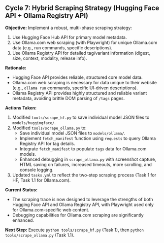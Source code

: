 
## Cycle 7: Hybrid Scraping Strategy (Hugging Face API + Ollama Registry API)

**Objective:** Implement a robust, multi-phase scraping strategy:
1.  Use Hugging Face Hub API for primary model metadata.
2.  Use Ollama.com web scraping (with Playwright) for unique Ollama.com data (e.g., run commands, specific descriptions).
3.  Use Ollama Registry API for detailed tag/variant information (digest, size, context, modality, release info).

**Rationale:**
*   Hugging Face API provides reliable, structured core model data.
*   Ollama.com web scraping is necessary for data unique to their website (e.g., `ollama run` commands, specific UI-driven descriptions).
*   Ollama Registry API provides highly structured and reliable variant metadata, avoiding brittle DOM parsing of `/tags` pages.

**Actions Taken:**
1.  Modified `tools/scrape_hf.py` to save individual model JSON files to `models/huggingface/`.
2.  Modified `tools/scrape_ollama.py` to:
    *   Save individual model JSON files to `models/ollama/`.
    *   Implement `fetch_manifest` function using `requests` to query Ollama Registry API for tag details.
    *   Integrate `fetch_manifest` to populate `tags` data for Ollama.com models.
    *   Enhanced debugging in `scrape_ollama.py` with screenshot capture, HTML saving on failures, increased timeouts, more scrolling, and console logging.
3.  Updated `tasks.yml` to reflect the two-step scraping process (Task 1 for HF, Task 1.1 for Ollama.com).

**Current Status:**
*   The scraping trace is now designed to leverage the strengths of both Hugging Face API and Ollama Registry API, with Playwright used only for Ollama.com-specific web content.
*   Debugging capabilities for Ollama.com scraping are significantly enhanced.

**Next Step:** Execute `python tools/scrape_hf.py` (Task 1), then `python tools/scrape_ollama.py` (Task 1.1).
